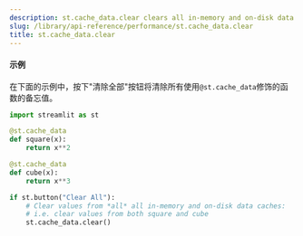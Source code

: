 ```yaml
---
description: st.cache_data.clear clears all in-memory and on-disk data caches.
slug: /library/api-reference/performance/st.cache_data.clear
title: st.cache_data.clear
---
```


<Autofunction function="streamlit.cache_data.clear" />

#### 示例

在下面的示例中，按下"清除全部"按钮将清除所有使用`@st.cache_data`修饰的函数的备忘值。

```python
import streamlit as st

@st.cache_data
def square(x):
    return x**2

@st.cache_data
def cube(x):
    return x**3

if st.button("Clear All"):
    # Clear values from *all* all in-memory and on-disk data caches:
    # i.e. clear values from both square and cube
    st.cache_data.clear()
```